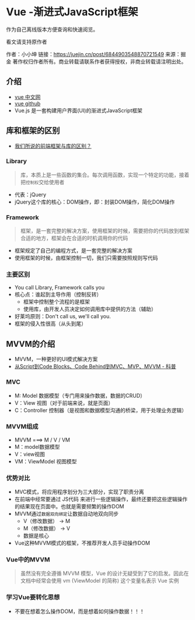 # Vue -渐进式JavaScript框架

作为自己离线版本方便查询和快速阅览。

看文请支持原作者

作者：小小坤
链接：https://juejin.cn/post/6844903548870721549
来源：掘金
著作权归作者所有。商业转载请联系作者获得授权，非商业转载请注明出处。

## 介绍

- [vue 中文网](https://link.juejin.cn?target=https%3A%2F%2Fcn.vuejs.org%2F)
- [vue github](https://link.juejin.cn?target=https%3A%2F%2Fgithub.com%2Fvuejs%2Fvue)
- Vue.js 是一套构建用户界面(UI)的渐进式JavaScript框架

## 库和框架的区别

- [我们所说的前端框架与库的区别？](https://link.juejin.cn?target=https%3A%2F%2Fzhuanlan.zhihu.com%2Fp%2F26078359%3Fgroup_id%3D830801800406917120)

### Library

> 库，本质上是一些函数的集合。每次调用函数，实现一个特定的功能，接着把`控制权`交给使用者

- 代表：jQuery
- jQuery这个库的核心：DOM操作，即：封装DOM操作，简化DOM操作

### Framework

> 框架，是一套完整的解决方案，使用框架的时候，需要把你的代码放到框架合适的地方，框架会在合适的时机调用你的代码

- 框架规定了自己的编程方式，是一套完整的解决方案
- 使用框架的时候，由框架控制一切，我们只需要按照规则写代码

### 主要区别

- You call Library, Framework calls you
- 核心点：谁起到主导作用（控制反转）
  - 框架中控制整个流程的是框架
  - 使用库，由开发人员决定如何调用库中提供的方法（辅助）
- 好莱坞原则：Don't call us, we'll call you.
- 框架的侵入性很高（从头到尾）

## MVVM的介绍

- MVVM，一种更好的UI模式解决方案
- [从Script到Code Blocks、Code Behind到MVC、MVP、MVVM - 科普](https://link.juejin.cn?target=http%3A%2F%2Fwww.cnblogs.com%2Findream%2Fp%2F3602348.html)

### MVC

- M: Model 数据模型（专门用来操作数据，数据的CRUD）
- V：View 视图（对于前端来说，就是页面）
- C：Controller 控制器（是视图和数据模型沟通的桥梁，用于处理业务逻辑）

### MVVM组成

- MVVM ===> M / V / VM
- M：model数据模型
- V：view视图
- VM：ViewModel 视图模型

### 优势对比

- MVC模式，将应用程序划分为三大部分，实现了职责分离
- 在前端中经常要通过 JS代码 来进行一些逻辑操作，最终还要把这些逻辑操作的结果现在页面中。也就是需要频繁的操作DOM
- MVVM通过`数据双向绑定`让数据自动地双向同步
  - V（修改数据） -> M
  - M（修改数据） -> V
  - 数据是核心
- Vue这种MVVM模式的框架，不推荐开发人员手动操作DOM

### Vue中的MVVM

> 虽然没有完全遵循 MVVM 模型，Vue 的设计无疑受到了它的启发。因此在文档中经常会使用 vm (ViewModel 的简称) 这个变量名表示 Vue 实例

### 学习Vue要转化思想

- 不要在想着怎么操作DOM，而是想着如何操作数据！！！




